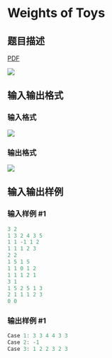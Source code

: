 # Weights of Toys

## 题目描述

[problemUrl]: https://uva.onlinejudge.org/index.php?option=com_onlinejudge&Itemid=8&category=823&page=show_problem&problem=4594

[PDF](https://uva.onlinejudge.org/external/127/p12741.pdf)

![](https://cdn.luogu.com.cn/upload/vjudge_pic/UVA12741/cec0fcc5baa1ac31c9c6f65d53f9788bfb1ab830.png)

## 输入输出格式

### 输入格式

![](https://cdn.luogu.com.cn/upload/vjudge_pic/UVA12741/acb1af601ae76d3a00612cc90543dd0c9db577b0.png)

### 输出格式

![](https://cdn.luogu.com.cn/upload/vjudge_pic/UVA12741/9eeb594573cc2d761ec26acd8918395593e48b28.png)

## 输入输出样例

### 输入样例 #1

```cpp
3 2
1 3 2 4 3 5
1 1 -1 1 2
1 1 1 2 3
2 2
1 5 1 5
1 1 0 1 2
1 1 1 2 1
3 1
1 5 2 5 1 3
2 1 1 1 2 3
0 0
```


### 输出样例 #1

```cpp
Case 1: 3 3 4 4 3 3
Case 2: -1
Case 3: 1 2 2 3 2 3
```


